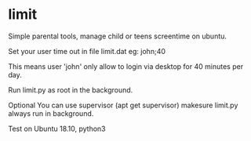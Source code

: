 # limit
Simple parental tools, manage child or teens screentime on ubuntu.


Set your user time out in file limit.dat
	eg:
	john;40

This means user 'john' only allow to login via desktop for 40 minutes per day.


Run limit.py as root in the background.

Optional
You can use supervisor (apt get supervisor) makesure limit.py always run in background.


Test on Ubuntu 18.10, python3